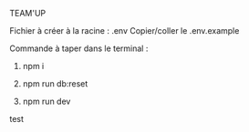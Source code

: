 TEAM'UP



Fichier à créer à la racine :
.env 
Copier/coller le .env.example

Commande à taper dans le terminal :  
1) npm i

2) npm run db:reset

3) npm run dev

test
 







